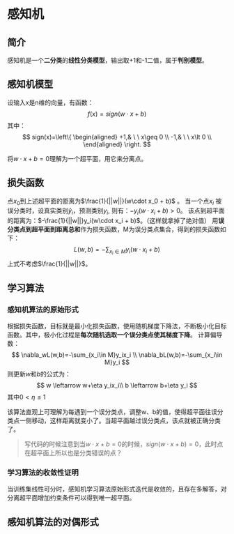 # 感知机
## 简介
感知机是一个**二分类**的**线性分类模型**，输出取+1和-1二值，属于**判别模型**。

## 感知机模型
设输入x是n维的向量，有函数：
$$
f(x)=sign(w \cdot x+b)
$$
其中：
$$
sign(x)=\left\{
    \begin{aligned}
    +1,& \ \ x\geq 0 \\
    -1,& \ \ x\lt 0 \\
    \end{aligned}
\right.
$$

将$w \cdot x+b=0$理解为一个超平面，用它来分离点。

## 损失函数
点$x_0$到上述超平面的距离为$\frac{1}{||w||}(w\cdot x_0 + b)$ 。
当一个点$x_i$ 被误分类时，设真实类别$\hat y_i$，预测类别$y_i$, 则有：$-y_i(w\cdot x_i + b) > 0$。
该点到超平面的距离为：$-\frac{1}{||w||}y_i(w\cdot x_i + b)$。（这样就拿掉了绝对值）
用**误分类点到超平面到距离总和**作为损失函数，M为误分类点集合，得到的损失函数如下：
$$
L(w,b) = -\sum_{x_i \in M}y_i(w\cdot x_i +b)
$$
上式不考虑$\frac{1}{||w||}$。

## 学习算法
### 感知机算法的原始形式
根据损失函数，目标就是最小化损失函数，使用随机梯度下降法，不断极小化目标函数。其中，极小化过程是**每次随机选取一个误分类点使其梯度下降**。
计算偏导数：
$$
\nabla_wL(w,b)=-\sum_{x_i\in M}y_ix_i \\
\nabla_bL(w,b)=-\sum_{x_i\in M}y_i
$$
则更新$w$和$b$的公式为：
$$
w \leftarrow w+\eta y_ix_i\\
b \leftarrow b+\eta y_i
$$
其中$0 \lt \eta \le 1$

该算法直观上可理解为每遇到一个误分类点，调整w、b的值，使得超平面往误分类点一侧移动，这样距离就变小了。当超平面越过误分类点，该点就被正确分类了。

> 写代码的时候注意到当$w\cdot x+b =0$的时候，$sign(w\cdot x+b)=0$，此时点在超平面上所以也是分类错误的点？

### 学习算法的收敛性证明
当训练集线性可分时，感知机学习算法原始形式迭代是收敛的，且存在多解答，对分离超平面增加约束条件可以得到唯一超平面。

## 感知机算法的对偶形式

